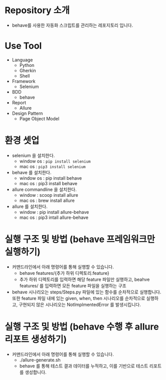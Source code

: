 # Repository 소개
- behave를 사용한 자동화 스크립트를 관리하는 레포지토리 입니다.

# Use Tool
- Language
  - Python
  - Gherkin
  - Shell
- Framework
  - Selenium
- BDD
  - behave
- Report
  - Allure
- Design Pattern
  - Page Object Model

# 환경 셋업
- selenium 을 설치한다.
  - window os : ```pip install selenium```
  - mac os : ```pip3 install selenium```
- behave 를 설치한다.
  - window os : pip install behave
  - mac os : pip3 install behave
- allure commandline 을 설치한다.
  - window : scoop install allure
  - mac os : brew install allure
- allure 를 설치한다.
  - window : pip install allure-behave
  - mac os : pip3 intall allure-behave
    
# 실행 구조 및 방법 (behave 프레임워크만 실행하기)
- 커맨드라인에서 아래 명령어를 통해 실행할 수 있습니다.
  - behave features/{추가 하위 디렉토리.feature}
  - 추가 하위 디렉토리를 입력하면 해당 feature 파일만 실행하고, beahve features/ 를 입력하면 모든 feature 파일을 실행하는 구조
- behave 시나리오는 steps/Steps.py 파일에 있는 함수를 순차적으로 실행합니다. 또한 feature 파일 내에 있는 given, when, then 시나리오를 순차적으로 실행하고, 구현되지 않은 시나리오는 NotImplmentedError 를 발생시킵니다.

# 실행 구조 및 방법 (behave 수행 후 allure 리포트 생성하기)
- 커맨드라인에서 아래 명령어를 통해 실행할 수 있습니다.
  - ./allure-generate.sh
  - behave 를 통해 테스트 결과 데이터를 누적하고, 이를 기반으로 테스트 리포트를 생성합니다.
